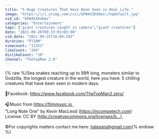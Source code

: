 ```yaml
---
title: "5 Huge Creatures That Have Been Seen in Real Life."
image: "https:\/\/i.ytimg.com\/vi\/bPW4XZKd6ms\/hqdefault.jpg"
vid_id: "bPW4XZKd6ms"
categories: "Entertainment"
tags: ["giant creatures caught in camera","giant creatures"]
date: "2021-09-26T09:33:01+03:00"
vid_date: "2021-09-25T16:00:29Z"
duration: "PT10M"
viewcount: "11351"
likeCount: "350"
dislikeCount: "10"
channel: "TheTopMan 2.0"
---
```

{% raw %}Sea snakes reaching up to 98ft long, monsters similar to Godzilla, the longest creature in the world, here you have: 5 chilling creatures that have been seen in modern days. <br /><br />🔵Facebook: <a rel="nofollow" target="blank" href="https://www.facebook.com/TheTopMan2.zero/">https://www.facebook.com/TheTopMan2.zero/</a><br /><br />🎧Music from <a rel="nofollow" target="blank" href="https://filmmusic.io ">https://filmmusic.io </a><br />&quot;Long Note One&quot; by Kevin MacLeod (<a rel="nofollow" target="blank" href="https://incompetech.com) ">https://incompetech.com) </a><br />License: CC BY (<a rel="nofollow" target="blank" href="http://creativecommons.org/licenses/b...) ">http://creativecommons.org/licenses/b...) </a><br /><br />©For copyrights matters contact me here: haleqsis@gmail.com{% endraw %}
